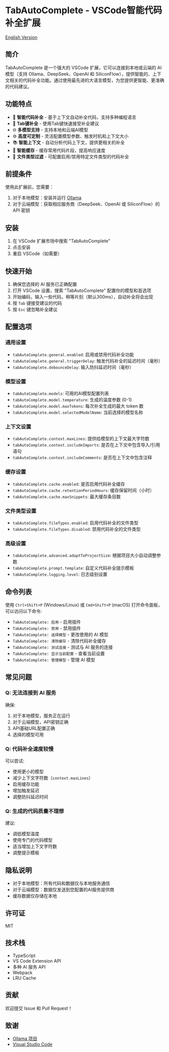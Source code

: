 # TabAutoComplete - VSCode智能代码补全扩展

[English Version](README_EN.md)

## 简介

TabAutoComplete 是一个强大的 VSCode 扩展，它可以连接到本地或云端的 AI 模型（支持 Ollama、DeepSeek、OpenAI 和 SiliconFlow），提供智能的、上下文相关的代码补全功能。通过使用最先进的大语言模型，为您提供更智能、更准确的代码建议。

## 功能特点

- 🚀 **智能代码补全** - 基于上下文自动补全代码，支持多种编程语言
- 🔄 **Tab键补全** - 使用Tab键快速接受补全建议
- 🌐 **多模型支持** - 支持本地和云端AI模型
- ⚙️ **高度可定制** - 灵活配置模型参数、触发时机和上下文大小
- 📚 **智能上下文** - 自动分析代码上下文，提供更相关的补全
- 💾 **智能缓存** - 缓存常用代码片段，提高响应速度
- 🎯 **文件类型过滤** - 可配置启用/禁用特定文件类型的代码补全

## 前提条件

使用此扩展前，您需要：

1. 对于本地模型：安装并运行 [Ollama](https://github.com/ollama/ollama)
2. 对于云端模型：获取相应服务商（DeepSeek、OpenAI 或 SiliconFlow）的 API 密钥

## 安装

1. 在 VSCode 扩展市场中搜索 "TabAutoComplete"
2. 点击安装
3. 重启 VSCode（如需要）

## 快速开始

1. 确保您选择的 AI 服务已正确配置
2. 打开 VSCode 设置，搜索 "TabAutoComplete" 配置你的模型和首选项
3. 开始编码，输入一些代码，稍等片刻（默认300ms），自动补全将会出现
4. 按 `Tab` 键接受建议的代码
5. 按 `Esc` 键忽略补全建议

## 配置选项

### 通用设置

- `tabAutoComplete.general.enabled`: 启用或禁用代码补全功能
- `tabAutoComplete.general.triggerDelay`: 触发代码补全的延迟时间（毫秒）
- `tabAutoComplete.debounceDelay`: 输入防抖延迟时间（毫秒）

### 模型设置

- `tabAutoComplete.models`: 可用的AI模型配置列表
- `tabAutoComplete.model.temperature`: 生成的温度参数 (0-1)
- `tabAutoComplete.model.maxTokens`: 每次补全生成的最大 token 数
- `tabAutoComplete.model.selectedModelName`: 当前选择的模型名称

### 上下文设置

- `tabAutoComplete.context.maxLines`: 提供给模型的上下文最大字符数
- `tabAutoComplete.context.includeImports`: 是否在上下文中包含导入/引用语句
- `tabAutoComplete.context.includeComments`: 是否在上下文中包含注释

### 缓存设置

- `tabAutoComplete.cache.enabled`: 是否启用代码补全缓存
- `tabAutoComplete.cache.retentionPeriodHours`: 缓存保留时间（小时）
- `tabAutoComplete.cache.maxSnippets`: 最大缓存条目数

### 文件类型设置

- `tabAutoComplete.fileTypes.enabled`: 启用代码补全的文件类型
- `tabAutoComplete.fileTypes.disabled`: 禁用代码补全的文件类型

### 高级设置

- `tabAutoComplete.advanced.adaptToProjectSize`: 根据项目大小自动调整参数
- `tabAutoComplete.prompt.template`: 自定义代码补全提示模板
- `tabAutoComplete.logging.level`: 日志级别设置

## 命令列表

使用 `Ctrl+Shift+P` (Windows/Linux) 或 `Cmd+Shift+P` (macOS) 打开命令面板，可以访问以下命令:

- `TabAutoComplete: 启用` - 启用插件
- `TabAutoComplete: 禁用` - 禁用插件
- `TabAutoComplete: 选择模型` - 更改使用的 AI 模型
- `TabAutoComplete: 清除缓存` - 清除代码补全缓存
- `TabAutoComplete: 测试连接` - 测试与 AI 服务的连接
- `TabAutoComplete: 显示当前配置` - 查看当前设置
- `TabAutoComplete: 管理模型` - 管理 AI 模型

## 常见问题

### Q: 无法连接到 AI 服务

确保:
1. 对于本地模型，服务正在运行
2. 对于云端模型，API密钥正确
3. API基础URL配置正确
4. 选择的模型可用

### Q: 代码补全速度较慢

可以尝试:
- 使用更小的模型
- 减少上下文字符数（`context.maxLines`）
- 启用缓存功能
- 增加触发延迟
- 调整防抖延迟时间

### Q: 生成的代码质量不理想

建议:
- 调低模型温度
- 使用专门的代码模型
- 适当增加上下文字符数
- 调整提示模板

## 隐私说明

- 对于本地模型：所有代码和数据仅与本地服务通信
- 对于云端模型：数据仅发送到您配置的AI服务提供商
- 缓存数据仅存储在本地

## 许可证

MIT

## 技术栈

- TypeScript
- VS Code Extension API
- 多种 AI 服务 API
- Webpack
- LRU Cache

## 贡献

欢迎提交 Issue 和 Pull Request！

## 致谢

- [Ollama 项目](https://github.com/ollama/ollama)
- [Visual Studio Code](https://github.com/microsoft/vscode) 